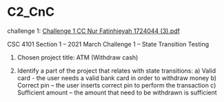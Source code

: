 # C2_CnC

challenge 1: 
[Challenge 1 CC Nur Fatinhieyah 1724044 (3).pdf](https://github.com/fatinhieyah/C2_CnC/files/6291387/Challenge.1.CC.Nur.Fatinhieyah.1724044.3.pdf)


CSC 4101 Section 1 – 2021 March
Challenge 1 – State Transition Testing

1. Chosen project title: ATM (Withdraw cash)

2. Identify a part of the project that relates with state transitions:
a) Valid card - the user needs a valid bank card in order to withdraw money
b) Correct pin – the user inserts correct pin to perform the transaction
c) Sufficient amount – the amount that need to be withdrawn is sufficient 



